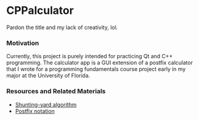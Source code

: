 # CPPalculator
Pardon the title and my lack of creativity, lol.

### Motivation
Currently, this project is purely intended for practicing Qt and C++ programming. The calculator
app is a GUI extension of a postfix calculator that I wrote for a programming fundamentals course 
project early in my major at the University of Florida.

### Resources and Related Materials
- [Shunting-yard algorithm](https://en.wikipedia.org/wiki/Shunting-yard_algorithm)
- [Postfix notation](https://en.wikipedia.org/wiki/Reverse_Polish_notation)